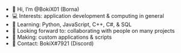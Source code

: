 - 👋 Hi, I’m @BokiX01 (Borna)
- 💻 Interests: application development & computing in general
- 🧠 Learning: Python, JavaScript, C++, C#, & SQL
- 🤝 Looking forward to: collaborating with people on many projects
- 💸 Making: custom applications & scripts
- 🔔 Contact: BokiX#7921 (Discord)

<!---
BokiX01/BokiX01 is a ✨ special ✨ repository because its `README.md` (this file) appears on your GitHub profile.
You can click the Preview link to take a look at your changes.
--->
